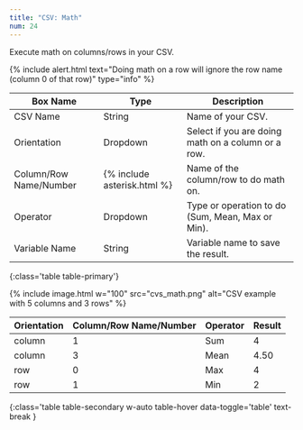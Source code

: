 ```yaml
---
title: "CSV: Math"
num: 24
---
```


Execute math on columns/rows in your CSV.

{% include alert.html text="Doing math on a row will ignore the row name (column 0 of that row)" type="info" %} 

| Box Name | Type | Description |
|-------|--------|--------
|CSV Name|String|Name of your CSV.
|Orientation|Dropdown|Select if you are doing math on a column or a row.
|Column/Row Name/Number|{% include asterisk.html %}|Name of the column/row to do math on.
|Operator|Dropdown|Type or operation to do (Sum, Mean, Max or Min).
|Variable Name|String|Variable name to save the result.
{:class='table table-primary'}

{% include image.html w="100" src="cvs_math.png" alt="CSV example with 5 columns and 3 rows" %}

|Orientation|Column/Row Name/Number|Operator|Result|
|-------|--------|--------|--------
|column| 1 |Sum|4
|column| 3 |Mean|4.50
|row| 0 |Max|4
|row| 1 |Min|2
{:class='table table-secondary w-auto table-hover data-toggle='table' text-break }

